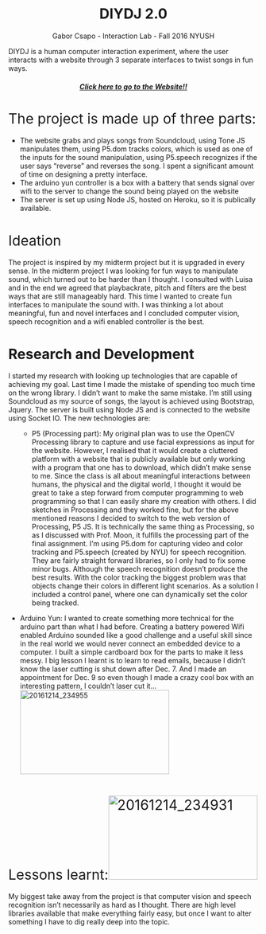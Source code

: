 <h1 style="text-align: center;">DIYDJ 2.0</h1>
<p style="text-align: center;"><span style="font-weight: 400;">Gabor Csapo - Interaction Lab - Fall 2016 NYUSH</span></p>
<span style="font-weight: 400;">DIYDJ is a human computer interaction experiment, where the user interacts with a website through 3 separate interfaces to twist songs in fun ways. </span>
<h5 style="text-align: center;"><a href="http://diydj.herokuapp.com">Click here to go to the Website!!</a></h5>
<!--more-->
<h1><span style="font-weight: 400;">The project is made up of three parts:</span></h1>
<ul>
 	<li style="font-weight: 400;"><span style="font-weight: 400;">The website grabs and plays songs from Soundcloud, using Tone JS manipulates them, using P5.dom tracks colors, which is used as one of the inputs for the sound manipulation, using P5.speech recognizes if the user says “reverse” and reverses the song. I spent a significant amount of time on designing a pretty interface.</span></li>
 	<li style="font-weight: 400;"><span style="font-weight: 400;">The arduino yun controller is a box with a battery that sends signal over wifi to the server to change the sound being played on the website</span></li>
 	<li style="font-weight: 400;"><span style="font-weight: 400;">The server is set up using Node JS, hosted on Heroku, so it is publically available.</span></li>
</ul>
<h1><span style="font-weight: 400;">Ideation</span></h1>
<span style="font-weight: 400;">The project is inspired by my midterm project but it is upgraded in every sense. In the midterm project I was looking for fun ways to manipulate sound, which turned out to be harder than I thought. I consulted with Luisa and in the end we agreed that playbackrate, pitch and filters are the best ways that are still manageably hard. This time I wanted to create fun interfaces to manipulate the sound with. I was thinking a lot about meaningful, fun and novel interfaces and I concluded computer vision, speech recognition and a wifi enabled controller is the best.</span>
<h1>Research and Development</h1>
<span style="font-weight: 400;">I started my research with looking up technologies that are capable of achieving my goal. Last time I made the mistake of spending too much time on the wrong library. I didn’t want to make the same mistake. I’m still using Soundcloud as my source of songs, the layout is achieved using Bootstrap, Jquery. The server is built using Node JS and is connected to the website using Socket IO. The new technologies are:</span>
<ul>
<ul>
 	<li style="font-weight: 400;"><span style="font-weight: 400;">P5 (Processing part): My original plan was to use the OpenCV Processing library to capture and use facial expressions as input for the website. However, I realised that it would create a cluttered platform with a website that is publicly available but only working with a program that one has to download, which didn’t make sense to me. Since the class is all about meaningful interactions between humans, the physical and the digital world, I thought it would be great to take a step forward from computer programming to web programming so that I can easily share my creation with others. I did sketches in Processing and they worked fine, but for the above mentioned reasons I decided to switch to the web version of Processing, P5 JS. It is technically the same thing as Processing, so as I discussed with Prof. Moon, it fulfills the processing part of the final assignment. I’m using P5.dom for capturing video and color tracking and P5.speech (created by NYU) for speech recognition. They are fairly straight forward libraries, so I only had to fix some minor bugs. Although the speech recognition doesn’t produce the best results. With the color tracking the biggest problem was that objects change their colors in different light scenarios. As a solution I included a control panel, where one can dynamically set the color being tracked. </span></li>
</ul>
</ul>
<ul>
 	<li style="font-weight: 400;"><span style="font-weight: 400;"> Arduino Yun: I wanted to create something more technical for the arduino part than what I had before. Creating a battery powered Wifi enabled Arduino sounded like a good challenge and a useful skill since in the real world we would never connect an embedded device to a computer. I built a simple cardboard box for the parts to make it less messy. I big lesson I learnt is to learn to read emails, because I didn’t know the laser cutting is shut down after Dec. 7. And I made an appointment for Dec. 9 so even though I made a crazy cool box with an interesting pattern, I couldn’t laser cut it...<a href="http://s3-ap-southeast-1.amazonaws.com/ima-wp/wp-content/uploads/sites/5/2016/12/15205321/20161214_2349551.jpg"><img class="size-medium wp-image-71682 alignright" src="http://s3-ap-southeast-1.amazonaws.com/ima-wp/wp-content/uploads/sites/5/2016/12/15205321/20161214_2349551-300x169.jpg" alt="20161214_234955" width="300" height="169" /></a></span></li>
</ul>
<h1 style="text-align: center;"></h1>
<h1></h1>
<h1><span style="font-weight: 400;">Lessons learnt:<a href="http://s3-ap-southeast-1.amazonaws.com/ima-wp/wp-content/uploads/sites/5/2016/12/15205249/20161214_2349311.jpg"><img class="size-medium wp-image-71681 alignleft" src="http://s3-ap-southeast-1.amazonaws.com/ima-wp/wp-content/uploads/sites/5/2016/12/15205249/20161214_2349311-300x169.jpg" alt="20161214_234931" width="300" height="169" /></a></span></h1>
<span style="font-weight: 400;">My biggest take away from the project is that computer vision and speech recognition isn’t necessarily as hard as I thought. There are high level libraries available that make everything fairly easy, but once I want to alter something I have to dig really deep into the topic.</span>
